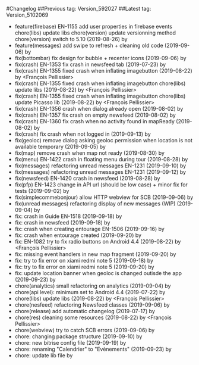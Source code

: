 #Changelog
##Previous tag: Version_592027
##Latest tag: Version_5102069
* feature(firebase) EN-1155 add user properties in firebase events chore(libs) update libs chore(version) update versionning method chore(version) switch to 5.10 (2019-08-26) by <Francois Pellissier>
* feature(messages) add swipe to refresh + cleaning old code (2019-09-06) by <Francois Pellissier>
* fix(bottombar) fix design for bubble + recenter icons (2019-09-06) by <Francois Pellissier>
* fix(crash) EN-1353 fix crash in newsfeed tab (2019-07-23) by <Francois Pellissier>
* fix(crash) EN-1355 fixed crash when inflating imagebutton (2019-08-22) by <François Pellissier>
* fix(crash) EN-1355 fixed crash when inflating imagebutton chore(libs) update libs (2019-08-22) by <François Pellissier>
* fix(crash) EN-1355 fixed crash when inflating imagebutton chore(libs) update Picasso lib (2019-08-22) by <François Pellissier>
* fix(crash) EN-1356 crash when dialog already open (2019-08-02) by <Francois Pellissier>
* fix(crash) EN-1357 fix crash on empty newsfeed (2019-08-02) by <Francois Pellissier>
* fix(crash) EN-1360 fix crash when no activity found in mapReady (2019-08-02) by <Francois Pellissier>
* fix(crash) fix crash when not logged in (2019-09-13) by <Francois Pellissier>
* fix(geoloc) remove dialog asking geoloc permission when location is not available temporary (2019-09-05) by <Francois Pellissier>
* fix(map) remove crash when map not ready (2019-08-30) by <Francois Pellissier>
* fix(menu) EN-1422 crash in floating menu during tour (2019-08-28) by <Francois Pellissier>
* fix(messages) refactoring unread messages EN-1231 (2019-09-10) by <Francois Pellissier>
* fix(messages) refactoring unread messages EN-1231 (2019-09-12) by <Francois Pellissier>
* fix(newsfeed) EN-1420 crash in newsfeed (2019-08-28) by <Francois Pellissier>
* fix(pfp) EN-1423 change in API url (should be low case) + minor fix for tests (2019-09-02) by <Francois Pellissier>
* fix(simplecommebonjour) allow HTTP webview for SCB (2019-09-06) by <Francois Pellissier>
* fix(unread messages) refactoring display of new messages (WIP) (2019-09-04) by <Francois Pellissier>
* fix: crash in Guide EN-1518 (2019-09-18) by <Francois Pellissier>
* fix: crash in newsfeed (2019-09-18) by <Francois Pellissier>
* fix: crash when creating entourage EN-1506 (2019-09-16) by <Francois Pellissier>
* fix: crash when entourage created (2019-09-20) by <Francois Pellissier>
* fix: EN-1082 try to fix radio buttons on Android 4.4 (2019-08-22) by <François Pellissier>
* fix: missing event handlers in new map fragment (2019-09-20) by <Francois Pellissier>
* fix: try to fix error on xiami redmi note 5 (2019-09-18) by <Francois Pellissier>
* fix: try to fix error on xiami redmi note 5 (2019-09-20) by <Francois Pellissier>
* fix: update location banner when geoloc is changed outisde the app (2019-09-23) by <Francois Pellissier>
* chore(analytics) small refactoring on analytics (2019-09-04) by <Francois Pellissier>
* chore(api level): minimum set to Android 4.4 (2019-07-22) by <Francois Pellissier>
* chore(libs) update libs (2019-08-22) by <François Pellissier>
* chore(nesfeed) refactoring Newsfeed classes (2019-09-06) by <Francois Pellissier>
* chore(release) add automatic changelog (2019-07-17) by <Francois Pellissier>
* chore(res) cleaning some resources (2019-08-22) by <François Pellissier>
* chore(webview) try to catch SCB errors (2019-09-06) by <Francois Pellissier>
* chore: changing package structure (2019-09-10) by <Francois Pellissier>
* chore: new bitrise config file (2019-09-19) by <Francois Pellissier>
* chore: renaming "Calendrier" to "Evènements" (2019-09-23) by <Francois Pellissier>
* chore: update lib file by <Francois Pellissier>
